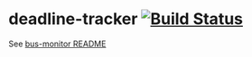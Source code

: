 # deadline-tracker [![Build Status](https://travis-ci.org/HackGT/deadline-tracker.svg?branch=master)](https://travis-ci.org/HackGT/deadline-tracker)

See [bus-monitor README](https://github.com/hackgt/bus-monitor)

